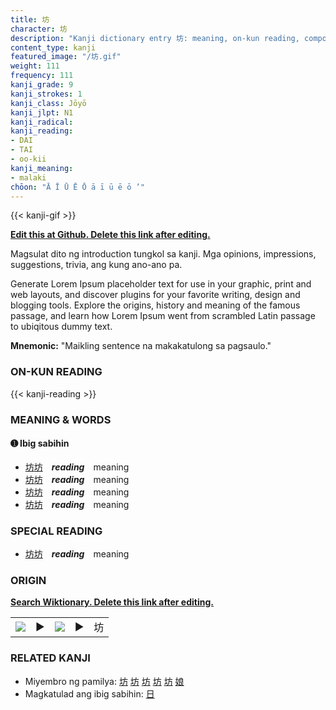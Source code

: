 ```yaml
---
title: 坊
character: 坊
description: "Kanji dictionary entry 坊: meaning, on-kun reading, compounds, origin, related kanji"
content_type: kanji
featured_image: "/坊.gif"
weight: 111
frequency: 111
kanji_grade: 9
kanji_strokes: 1
kanji_class: Jōyō
kanji_jlpt: N1
kanji_radical: 
kanji_reading: 
- DAI
- TAI
- oo-kii
kanji_meaning:
- malaki
chōon: "Ā Ī Ū Ē Ō ā ī ū ē ō ’"
---
```

[//]: # (Don't edit the line below. Kanji animated GIF code is automatically generated.)
{{< kanji-gif >}}

[//]: # (Edit below this line.)

**[Edit this at Github. Delete this link after editing.](https://github.com/tim0g/tim/tree/main/content/kanji/坊/index.md)**

Magsulat dito ng introduction tungkol sa kanji. Mga opinions, impressions, suggestions, trivia, ang kung ano-ano pa.

Generate Lorem Ipsum placeholder text for use in your graphic, print and web layouts, and discover plugins for your favorite writing, design and blogging tools. Explore the origins, history and meaning of the famous passage, and learn how Lorem Ipsum went from scrambled Latin passage to ubiqitous dummy text.
 
**Mnemonic:** "Maikling sentence na makakatulong sa pagsaulo."

### ON-KUN READING

[//]: # (Don't edit the line below. ON-KUN READING code is automatically generated.)
{{< kanji-reading >}}

### MEANING & WORDS

#### ➊ **Ibig sabihin**
  - [坊](../坊)[坊](../坊)　***reading***　meaning
  - [坊](../坊)[坊](../坊)　***reading***　meaning
  - [坊](../坊)[坊](../坊)　***reading***　meaning
  - [坊](../坊)[坊](../坊)　***reading***　meaning

### SPECIAL READING
  - [坊](../坊)[坊](../坊)　***reading***　meaning

### ORIGIN

**[Search Wiktionary. Delete this link after editing.](https://wiktionary.org/wiki/坊)**
<table class="kanji-table"><tr><td>
<img src="60px-坊-bronze.svg.png">
</td><td>▶</td><td>
<img src="60px-坊-oracle.svg.png">
</td><td>▶</td>
<td class="kanji-origin">坊</td>
</tr></table>

### RELATED KANJI
- Miyembro ng pamilya: [坊](../坊) [坊](../坊) [坊](../坊) [坊](../坊) [坊](../坊) [娘](../娘)
- Magkatulad ang ibig sabihin: [日](../日)
